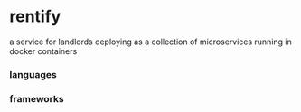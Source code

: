 # rentify
a service for landlords deploying as a collection of microservices running in docker containers

### languages



### frameworks


